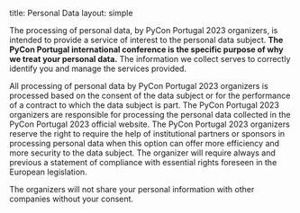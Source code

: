 title: Personal Data
layout: simple

The processing of personal data, by PyCon Portugal 2023 organizers, is intended to provide a service of interest to the personal data subject. **The PyCon Portugal international conference is the specific purpose of why we treat your personal data.** The information we collect serves to correctly identify you and manage the services provided.

All processing of personal data by PyCon Portugal 2023 organizers is processed based on the consent of the data subject or for the performance of a contract to which the data subject is part. The PyCon Portugal 2023 organizers are responsible for processing the personal data collected in the PyCon Portugal 2023 official website. The PyCon Portugal 2023 organizers reserve the right to require the help of institutional partners or sponsors in processing personal data when this option can offer more efficiency and more security to the data subject. The organizer will require always and previous a statement of compliance with essential rights foreseen in the European legislation.

The organizers will not share your personal information with other companies without your consent.
